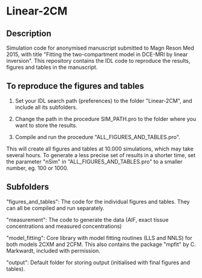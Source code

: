 # Linear-2CM

Description
-----------

Simulation code for anonymised manuscript submitted to Magn Reson Med 2015, with title "Fitting the two-compartment model in DCE-MRI by linear inversion". This repository contains the IDL code to reproduce the results, figures and tables in the manuscript. 

To reproduce the figures and tables
-----------------------------------

1) Set your IDL search path (preferences) to the folder "Linear-2CM", and include all its subfolders.

2) Change the path in the procedure SIM_PATH.pro to the folder where you want to store the results. 

3) Compile and run the procedure "ALL_FIGURES_AND_TABLES.pro". 

This will create all figures and tables at 10.000 simulations, which may take several hours. To generate a less precise set of results in a shorter time, set the parameter "nSim" in "ALL_FIGURES_AND_TABLES.pro" to a smaller number, eg. 100 or 1000.

Subfolders
----------

"figures_and_tables": The code for the individual figures and tables. They can all be compiled and run separately.

"measurement": The code to generate the data (AIF, exact tissue concentrations and measured concentrations)

"model_fitting": Core library with model fitting routines (LLS and NNLS) for both models 2CXM and 2CFM. This also contains the package "mpfit" by C. Markwardt, included with permission. 

"output": Default folder for storing output (initialised with final figures and tables).
